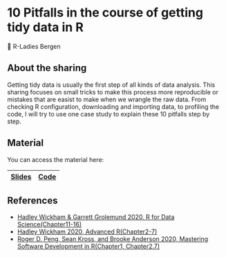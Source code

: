 # 10 Pitfalls in the course of getting tidy data in R

📍 R-Ladies Bergen

## About the sharing

Getting tidy data is usually the first step of all kinds of data analysis. This sharing focuses on small tricks to make this process more reproducible or mistakes that are easist to make when we wrangle the raw data. From checking R configuration, downloading and importing data, to profiling the code, I will try to use one case study to explain these 10 pitfalls step by step.  

## Material

You can access the material here:

| [Slides](https://rpubs.com/Yidd/Pitfalls_sharingRladiesBergen) | [Code](https://github.com/DiandianYi/TidyDataSharing_RladiesBergen/blob/master/10Pitfalls.Rpres) |
|--------|----------|

## References

- [Hadley Wickham & Garrett Grolemund 2020, R for Data Science(Chapter11-16)](https://r4ds.had.co.nz/index.html)
- [Hadley Wickham 2020, Advanced R(Chapter2-7)](https://adv-r.hadley.nz/index.html)
- [Roger D. Peng, Sean Kross, and Brooke Anderson 2020, Mastering Software Development in R(Chapter1, Chapter2.7)](https://bookdown.org/rdpeng/RProgDA)
